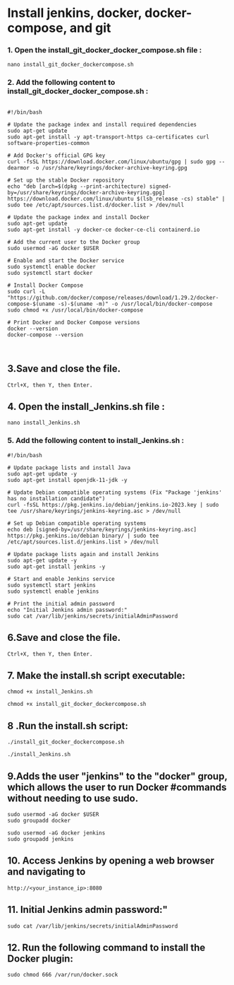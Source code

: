 # Install jenkins, docker, docker-compose, and git 

### 1. Open the install_git_docker_docker_compose.sh file :

```
nano install_git_docker_dockercompose.sh

```

### 2. Add the following content to install_git_docker_docker_compose.sh :

```

#!/bin/bash

# Update the package index and install required dependencies
sudo apt-get update
sudo apt-get install -y apt-transport-https ca-certificates curl software-properties-common

# Add Docker's official GPG key
curl -fsSL https://download.docker.com/linux/ubuntu/gpg | sudo gpg --dearmor -o /usr/share/keyrings/docker-archive-keyring.gpg

# Set up the stable Docker repository
echo "deb [arch=$(dpkg --print-architecture) signed-by=/usr/share/keyrings/docker-archive-keyring.gpg] https://download.docker.com/linux/ubuntu $(lsb_release -cs) stable" | sudo tee /etc/apt/sources.list.d/docker.list > /dev/null

# Update the package index and install Docker
sudo apt-get update
sudo apt-get install -y docker-ce docker-ce-cli containerd.io

# Add the current user to the Docker group
sudo usermod -aG docker $USER

# Enable and start the Docker service
sudo systemctl enable docker
sudo systemctl start docker

# Install Docker Compose
sudo curl -L "https://github.com/docker/compose/releases/download/1.29.2/docker-compose-$(uname -s)-$(uname -m)" -o /usr/local/bin/docker-compose
sudo chmod +x /usr/local/bin/docker-compose

# Print Docker and Docker Compose versions
docker --version
docker-compose --version



```



## 3.Save and close the file.
```
Ctrl+X, then Y, then Enter.
```



## 4. Open the install_Jenkins.sh file :

```
nano install_Jenkins.sh

```


### 5. Add the following content to install_Jenkins.sh :
```
#!/bin/bash

# Update package lists and install Java
sudo apt-get update -y
sudo apt-get install openjdk-11-jdk -y

# Update Debian compatible operating systems (Fix "Package 'jenkins' has no installation candidate")
curl -fsSL https://pkg.jenkins.io/debian/jenkins.io-2023.key | sudo tee /usr/share/keyrings/jenkins-keyring.asc > /dev/null

# Set up Debian compatible operating systems
echo deb [signed-by=/usr/share/keyrings/jenkins-keyring.asc] https://pkg.jenkins.io/debian binary/ | sudo tee /etc/apt/sources.list.d/jenkins.list > /dev/null

# Update package lists again and install Jenkins
sudo apt-get update -y
sudo apt-get install jenkins -y

# Start and enable Jenkins service
sudo systemctl start jenkins
sudo systemctl enable jenkins

# Print the initial admin password
echo "Initial Jenkins admin password:"
sudo cat /var/lib/jenkins/secrets/initialAdminPassword

```



## 6.Save and close the file.
```
Ctrl+X, then Y, then Enter.
```


 
## 7. Make the install.sh script executable:
```
chmod +x install_Jenkins.sh
```

```
chmod +x install_git_docker_dockercompose.sh
```



## 8 .Run the install.sh script:

```
./install_git_docker_dockercompose.sh

```


```
./install_Jenkins.sh

```

## 9.Adds the user "jenkins" to the "docker" group, which allows the user to run Docker #commands without needing to use sudo.
 
 ```
sudo usermod -aG docker $USER
sudo groupadd docker
```

 ```
sudo usermod -aG docker jenkins
sudo groupadd jenkins
```



## 10. Access Jenkins by opening a web browser and navigating to

```
http://<your_instance_ip>:8080
```

## 11. Initial Jenkins admin password:"

```
sudo cat /var/lib/jenkins/secrets/initialAdminPassword
```


## 12. Run the following command to install the Docker plugin:

```
sudo chmod 666 /var/run/docker.sock 

```

